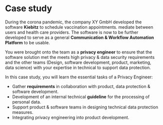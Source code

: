 # Case study

During the corona pandemic, the company XY GmbH developed the software **Kiebitz** to schedule vaccination appointments.
mediate between users and health care providers.
The software is now to be further developed to serve as a general **Communication &
Workflow Automation Platform** to be usable.

You were brought onto the team as a **privacy engineer** to ensure that the software solution met the
meets high privacy & data security requirements and the other teams (Design,
software development, product, marketing, data science) with your expertise in technical
to support data protection.

In this case study, you will learn the essential tasks of a Privacy Engineer:

* Gather **requirements** in collaboration with product, data protection & software development.
* Development of an internal technical **guideline** for the processing of personal data.
* Support product & software teams in designing technical data protection measures.
* Integrating privacy engineering into product development.

